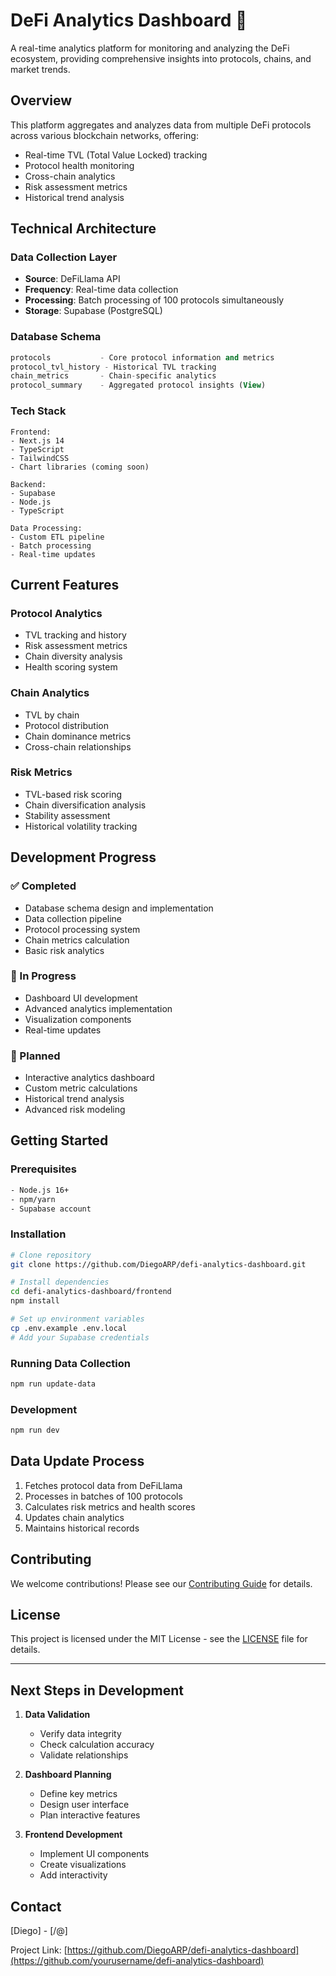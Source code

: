 # DeFi Analytics Dashboard 🚀

A real-time analytics platform for monitoring and analyzing the DeFi ecosystem, providing comprehensive insights into protocols, chains, and market trends.

## Overview

This platform aggregates and analyzes data from multiple DeFi protocols across various blockchain networks, offering:

- Real-time TVL (Total Value Locked) tracking
- Protocol health monitoring
- Cross-chain analytics
- Risk assessment metrics
- Historical trend analysis

## Technical Architecture

### Data Collection Layer
- **Source**: DeFiLlama API
- **Frequency**: Real-time data collection
- **Processing**: Batch processing of 100 protocols simultaneously
- **Storage**: Supabase (PostgreSQL)

### Database Schema
```sql
protocols           - Core protocol information and metrics
protocol_tvl_history - Historical TVL tracking
chain_metrics       - Chain-specific analytics
protocol_summary    - Aggregated protocol insights (View)
```

### Tech Stack
```
Frontend:
- Next.js 14
- TypeScript
- TailwindCSS
- Chart libraries (coming soon)

Backend:
- Supabase
- Node.js
- TypeScript

Data Processing:
- Custom ETL pipeline
- Batch processing
- Real-time updates
```

## Current Features

### Protocol Analytics
- TVL tracking and history
- Risk assessment metrics
- Chain diversity analysis
- Health scoring system

### Chain Analytics
- TVL by chain
- Protocol distribution
- Chain dominance metrics
- Cross-chain relationships

### Risk Metrics
- TVL-based risk scoring
- Chain diversification analysis
- Stability assessment
- Historical volatility tracking

## Development Progress

### ✅ Completed
- Database schema design and implementation
- Data collection pipeline
- Protocol processing system
- Chain metrics calculation
- Basic risk analytics

### 🚧 In Progress
- Dashboard UI development
- Advanced analytics implementation
- Visualization components
- Real-time updates

### 📅 Planned
- Interactive analytics dashboard
- Custom metric calculations
- Historical trend analysis
- Advanced risk modeling

## Getting Started

### Prerequisites
```bash
- Node.js 16+
- npm/yarn
- Supabase account
```

### Installation
```bash
# Clone repository
git clone https://github.com/DiegoARP/defi-analytics-dashboard.git

# Install dependencies
cd defi-analytics-dashboard/frontend
npm install

# Set up environment variables
cp .env.example .env.local
# Add your Supabase credentials
```

### Running Data Collection
```bash
npm run update-data
```

### Development
```bash
npm run dev
```

## Data Update Process
1. Fetches protocol data from DeFiLlama
2. Processes in batches of 100 protocols
3. Calculates risk metrics and health scores
4. Updates chain analytics
5. Maintains historical records

## Contributing

We welcome contributions! Please see our [Contributing Guide](CONTRIBUTING.md) for details.

## License

This project is licensed under the MIT License - see the [LICENSE](LICENSE) file for details.

---

## Next Steps in Development

1. **Data Validation**
   - Verify data integrity
   - Check calculation accuracy
   - Validate relationships

2. **Dashboard Planning**
   - Define key metrics
   - Design user interface
   - Plan interactive features

3. **Frontend Development**
   - Implement UI components
   - Create visualizations
   - Add interactivity

## Contact

[Diego] - [/@]

Project Link: [https://github.com/DiegoARP/defi-analytics-dashboard](https://github.com/yourusername/defi-analytics-dashboard)